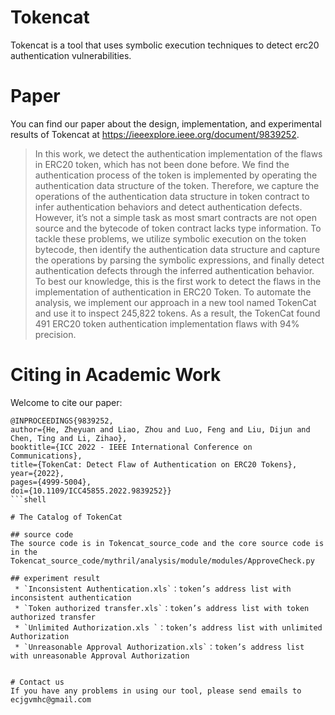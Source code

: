 # Tokencat
Tokencat is a tool that uses symbolic execution techniques to detect erc20 authentication vulnerabilities.

# Paper
You can find our paper about the design, implementation, and experimental results of Tokencat at https://ieeexplore.ieee.org/document/9839252.

> In this work, we detect the authentication implementation of the flaws in ERC20 token, which has not been done before. We find the authentication process of the token is implemented by operating the authentication data structure of the token. Therefore, we capture the operations of the authentication data structure in token contract to infer authentication behaviors and detect authentication defects. However, it’s not a simple task as most smart contracts are not open source and the bytecode of token contract lacks type information. To tackle these problems, we utilize symbolic execution on the token bytecode, then identify the authentication data structure and capture the operations by parsing the symbolic expressions, and finally detect authentication defects through the inferred authentication behavior. To best our knowledge, this is the first work to detect the flaws in the implementation of authentication in ERC20 Token. To automate the analysis, we implement our approach in a new tool named TokenCat and use it to inspect 245,822 tokens. As a result, the TokenCat found 491 ERC20 token authentication implementation flaws with 94% precision.

# Citing in Academic Work

Welcome to cite our paper:
```shell
@INPROCEEDINGS{9839252,
author={He, Zheyuan and Liao, Zhou and Luo, Feng and Liu, Dijun and Chen, Ting and Li, Zihao},
booktitle={ICC 2022 - IEEE International Conference on Communications}, 
title={TokenCat: Detect Flaw of Authentication on ERC20 Tokens}, 
year={2022},
pages={4999-5004},
doi={10.1109/ICC45855.2022.9839252}}
```shell

# The Catalog of TokenCat 

## source code
The source code is in Tokencat_source_code and the core source code is in the Tokencat_source_code/mythril/analysis/module/modules/ApproveCheck.py

## experiment result
 * `Inconsistent Authentication.xls`：token’s address list with inconsistent authentication
 * `Token authorized transfer.xls`：token’s address list with token authorized transfer
 * `Unlimited Authorization.xls `：token’s address list with unlimited Authorization
 * `Unreasonable Approval Authorization.xls`：token’s address list with unreasonable Approval Authorization
 
 
# Contact us
If you have any problems in using our tool, please send emails to ecjgvmhc@gmail.com
